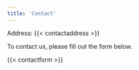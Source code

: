 ```yaml
---
title: 'Contact'
---
```


Address: {{< contactaddress >}}

To contact us, please fill out the form below.

{{< contactform >}}
